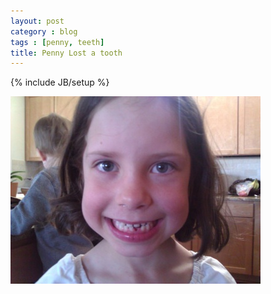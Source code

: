 ```yaml
---
layout: post
category : blog
tags : [penny, teeth]
title: Penny Lost a tooth
---
```

{% include JB/setup %}

![Whistlin!](/assets/images/missing_tooth.jpg)
